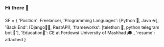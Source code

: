 ### Hi there 👋
###
SF = {
    'Position': Freelancer,
    'Programming Languages': [Python 🐍, Java ☕],
    'Back End': [Django🐱‍👤, RestAPI],
    'frameworks': [telethon 🐲, python telegram bot 🤖'],
    'Education🏫': CE at Ferdowsi University of Mashhad :mortar_board: ,
    'resume': attached
}
###
